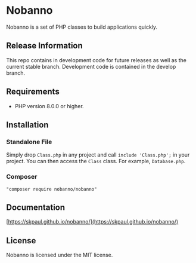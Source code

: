 # Nobanno
Nobanno is a set of PHP classes to build applications quickly.

## Release Information

This repo contains in development code for future releases as well as the
current stable branch. Development code is contained in the develop branch.

## Requirements

* PHP version 8.0.0 or higher.

## Installation

### Standalone File

Simply drop `Class.php` in any project and call `include 'Class.php';` in your
project. You can then access the `Class` class. For example, `Database.php`.

### Composer

```
"composer require nobanno/nobanno"
```

## Documentation

[https://skpaul.github.io/nobanno/](https://skpaul.github.io/nobanno/)


## License

Nobanno is licensed under the MIT license.